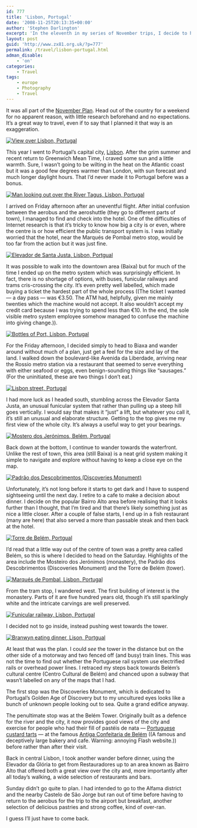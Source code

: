 ```yaml
---
id: 777
title: 'Lisbon, Portugal'
date: '2008-11-25T20:13:35+00:00'
author: 'Stephen Darlington'
excerpt: 'In the eleventh in my series of November trips, I decide to head to Portugal''s capital city, Lisbon.'
layout: post
guid: 'http://www.zx81.org.uk/?p=777'
permalink: /travel/lisbon-portugal.html
adman_disable:
    - 'on'
categories:
    - Travel
tags:
    - europe
    - Photography
    - Travel
---
```


It was all part of the [November Plan](http://www.zx81.org.uk/blog/the-november-plan.html). Head out of the country for a weekend for no apparent reason, with little research beforehand and no expectations. It’s a great way to travel, even if to say that I planned it that way is an exaggeration.

[![View over Lisbon, Portugal](https://i0.wp.com/farm5.staticflickr.com/4132/5175788563_2c8c183e2a.jpg?resize=500%2C333)](http://www.flickr.com/photos/stephendarlington/5175788563/ "View over Lisbon, Portugal by stephendarlington, on Flickr")

This year I went to Portugal’s capital city, [Lisbon](http://wikitravel.org/en/Lisbon). After the grim summer and recent return to Greenwich Mean Time, I craved some sun and a little warmth. Sure, I wasn’t going to be wilting in the heat on the Atlantic coast but it was a good few degrees warmer than London, with sun forecast and much longer daylight hours. That I’d never made it to Portugal before was a bonus.

[![Man looking out over the River Tagus, Lisbon, Portugal](https://i0.wp.com/farm5.staticflickr.com/4083/5176424550_c50cf19136.jpg?resize=500%2C333)](http://www.flickr.com/photos/stephendarlington/5176424550/ "Man looking out over the River Tagus, Lisbon, Portugal by stephendarlington, on Flickr")

I arrived on Friday afternoon after an uneventful flight. After initial confusion between the aerobus and the aeroshuttle (they go to different parts of town), I managed to find and check into the hotel. One of the difficulties of Internet research is that it’s tricky to know how big a city is or even, where the centre is or how efficient the public transport system is. I was initially worried that the hotel, near the Marqués de Pombal metro stop, would be too far from the action but it was just fine.

[![Elevador de Santa Justa, Lisbon, Portgual](https://i0.wp.com/farm5.staticflickr.com/4147/5176394598_fe3c707795.jpg?resize=500%2C333)](http://www.flickr.com/photos/stephendarlington/5176394598/ "Elevador de Santa Justa, Lisbon, Portgual by stephendarlington, on Flickr")

It was possible to walk into the downtown area (Baixa) but for much of the time I ended up on the metro system which was surprisingly efficient. In fact, there is no shortage of options, with buses, funicular railways and trams cris-crossing the city. It’s even pretty well labelled, which made buying a ticket the hardest part of the whole process ((The ticket I wanted — a day pass — was €3.50. The ATM had, helpfully, given me mainly twenties which the machine would not accept. It also wouldn’t accept my credit card because I was trying to spend less than €10. In the end, the sole visible metro system employee somehow managed to confuse the machine into giving change.)).

[![Bottles of Port, Lisbon, Portugal](https://i0.wp.com/farm5.staticflickr.com/4084/5176395210_8f51099614.jpg?resize=500%2C333)](http://www.flickr.com/photos/stephendarlington/5176395210/ "Bottles of Port, Lisbon, Portugal by stephendarlington, on Flickr")

For the Friday afternoon, I decided simply to head to Biaxa and wander around without much of a plan, just get a feel for the size and lay of the land. I walked down the boulevard-like Avenida da Liberdade, arriving near the Rossio metro station via a restaurant that seemed to serve everything with either seafood or eggs, even benign-sounding things like “sausages.” (For the uninitiated, these are two things I don’t eat.)

[![Lisbon street, Portugal](https://i0.wp.com/farm5.staticflickr.com/4103/5176395838_176a76f5f9.jpg?resize=500%2C333)](http://www.flickr.com/photos/stephendarlington/5176395838/ "Lisbon street, Portugal by stephendarlington, on Flickr")

I had more luck as I headed south, stumbling across the Elevador Santa Justa, an unusual funicular system that rather than pulling up a steep hill goes vertically. I would say that makes it “just” a lift, but whatever you call it, it’s still an unusual and elaborate structure. Getting to the top gives me my first view of the whole city. It’s always a useful way to get your bearings.

[![Mostero dos Jerónimos, Belém, Portugal](https://i0.wp.com/farm5.staticflickr.com/4089/5176396452_8bdee79a98.jpg?resize=500%2C333)](http://www.flickr.com/photos/stephendarlington/5176396452/ "Mostero dos Jerónimos, Belém, Portugal by stephendarlington, on Flickr")

Back down at the bottom, I continue to wander towards the waterfront. Unlike the rest of town, this area (still Baixa) is a neat grid system making it simple to navigate and explore without having to keep a close eye on the map.

[![Padrão dos Descobrimentos (Discoveries Monument)](https://i0.wp.com/farm5.staticflickr.com/4091/5175791387_9a0c9802ec.jpg?resize=333%2C500)](http://www.flickr.com/photos/stephendarlington/5175791387/ "Padrão dos Descobrimentos (Discoveries Monument) by stephendarlington, on Flickr")

Unfortunately, it’s not long before it starts to get dark and I have to suspend sightseeing until the next day. I retire to a cafe to make a decision about dinner. I decide on the popular Bairro Alto area before realising that it looks further than I thought, that I’m tired and that there’s likely something just as nice a little closer. After a couple of false starts, I end up in a fish restaurant (many are here) that also served a more than passable steak and then back at the hotel.

[![Torre de Belém, Portgual](https://i0.wp.com/farm5.staticflickr.com/4144/5175791851_9a193be454.jpg?resize=500%2C333)](http://www.flickr.com/photos/stephendarlington/5175791851/ "Torre de Belém, Portgual by stephendarlington, on Flickr")

I’d read that a little way out of the centre of town was a pretty area called Belém, so this is where I decided to head on the Saturday. Highlights of the area include the Mosteiro dos Jerónimos (monastery), the Padrão dos Descobrimentos (Discoveries Monument) and the Torre de Belém (tower).

[![Marqués de Pombal, Lisbon, Portugal](https://i0.wp.com/farm5.staticflickr.com/4148/5175792309_7400471b22.jpg?resize=500%2C333)](http://www.flickr.com/photos/stephendarlington/5175792309/ "Marqués de Pombal, Lisbon, Portugal by stephendarlington, on Flickr")

From the tram stop, I wandered west. The first building of interest is the monastery. Parts of it are five hundred years old, though it’s still sparklingly white and the intricate carvings are well preserved.

[![Funicular railway, Lisbon, Portugal](https://i0.wp.com/farm5.staticflickr.com/4088/5176398638_96ecaa70cf.jpg?resize=500%2C333)](http://www.flickr.com/photos/stephendarlington/5176398638/ "Funicular railway, Lisbon, Portugal by stephendarlington, on Flickr")

I decided not to go inside, instead pushing west towards the tower.

[![Branwyn eating dinner, Lison, Portgual](https://i0.wp.com/farm5.staticflickr.com/4106/5176430150_86f81693fb.jpg?resize=333%2C500)](http://www.flickr.com/photos/stephendarlington/5176430150/ "Branwyn eating dinner, Lison, Portgual by stephendarlington, on Flickr")

At least that was the plan. I could *see* the tower in the distance but on the other side of a motorway and two fenced off (and busy) train lines. This was not the time to find out whether the Portuguese rail system use electrified rails or overhead power lines. I retraced my steps back towards Belém’s cultural centre (Centro Cultural de Belém) and chanced upon a subway that wasn’t labelled on any of the maps that I had.

The first stop was the Discoveries Monument, which is dedicated to Portugal’s Golden Age of Discovery but to my uncultured eyes looks like a bunch of unknown people looking out to sea. Quite a grand edifice anyway.

The penultimate stop was at the Belém Tower. Originally built as a defence for the river and the city, it now provides good views of the city and exercise for people who had their fill of pastéis de nata — [Portuguese custard tarts](http://www.algarvebuzz.com/pasties-de-nata-portuguese-custard-tarts/) — at the famous [Antiga Confeitaria de Belém](http://www.pasteisdebelem.pt/) ((A famous and deceptively large bakery and cafe. Warning: annoying Flash website.)) before rather than after their visit.

Back in central Lisbon, I took another wander before dinner, using the Elevador da Glória to get from Restauradores up to an area known as Bairro Alto that offered both a great view over the city and, more importantly after all today’s walking, a wide selection of restaurants and bars.

Sunday didn’t go quite to plan. I had intended to go to the Alfama district and the nearby Castelo de São Jorge but ran out of time before having to return to the aerobus for the trip to the airport but breakfast, another selection of delicious pastries and strong coffee, kind of over-ran.

I guess I’ll just have to come back.